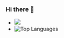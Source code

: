 ### Hi there 👋
- <img src="https://github-readme-stats.vercel.app/api?username=rks&&show_icons=true&title_color=ffffff&icon_color=bb2acf&text_color=daf7dc&bg_color=151515">
- ![Top Languages](https://github-readme-stats.vercel.app/api/top-langs/?username=rks&show_icons=true&theme=radical)
<!--
**rks369/rks369** is a ✨ _special_ ✨ repository because its `README.md` (this file) appears on your GitHub profile.

Here are some ideas to get you started:

- 🔭 I’m currently working on ...
- 🌱 I’m currently learning ...
- 👯 I’m looking to collaborate on ...
- 🤔 I’m looking for help with ...
- 💬 Ask me about ...
- 📫 How to reach me: ...
- 😄 Pronouns: ...
- ⚡ Fun fact: ...
-->
